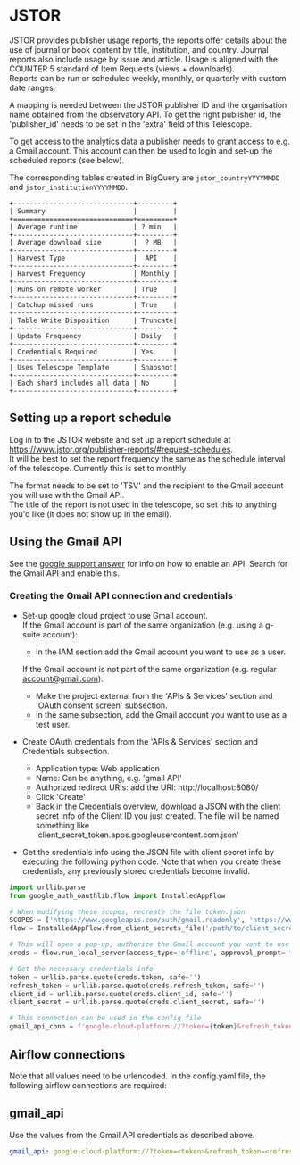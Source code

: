 # JSTOR

JSTOR provides publisher usage reports, the reports offer details about the use of journal or book content by title, institution, and country. 
Journal reports also include usage by issue and article. 
Usage is aligned with the COUNTER 5 standard of Item Requests (views + downloads).  
Reports can be run or scheduled weekly, monthly, or quarterly with custom date ranges. 

A mapping is needed between the JSTOR publisher ID and the organisation name obtained from the observatory API.
To get the right publisher id, the 'publisher_id' needs to be set in the 'extra' field of this Telescope.

To get access to the analytics data a publisher needs to grant access to e.g. a Gmail account. 
This account can then be used to login and set-up the scheduled reports (see below). 

The corresponding tables created in BigQuery are `jstor_countryYYYYMMDD` and `jstor_institutionYYYYMMDD`.


```eval_rst
+------------------------------+---------+
| Summary                      |         |
+==============================+=========+
| Average runtime              | ? min   |
+------------------------------+---------+
| Average download size        |  ? MB   |
+------------------------------+---------+
| Harvest Type                 |  API    |
+------------------------------+---------+
| Harvest Frequency            | Monthly |
+------------------------------+---------+
| Runs on remote worker        | True    |
+------------------------------+---------+
| Catchup missed runs          | True    |
+------------------------------+---------+
| Table Write Disposition      | Truncate|
+------------------------------+---------+
| Update Frequency             | Daily   |
+------------------------------+---------+
| Credentials Required         | Yes     |
+------------------------------+---------+
| Uses Telescope Template      | Snapshot|
+------------------------------+---------+
| Each shard includes all data | No      |
+------------------------------+---------+
```

## Setting up a report schedule
Log in to the JSTOR website and set up a report schedule at https://www.jstor.org/publisher-reports/#request-schedules.  
It will be best to set the report frequency the same as the schedule interval of the telescope. Currently this is set to monthly.

The format needs to be set to 'TSV' and the recipient to the Gmail account you will use with the Gmail API.  
The title of the report is not used in the telescope, so set this to anything you'd like (it does not show up in the email).  

## Using the Gmail API
See the [google support answer](https://support.google.com/googleapi/answer/6158841?hl=en) for info on how to enable an API.
Search for the Gmail API and enable this.

### Creating the Gmail API connection and credentials
* Set-up google cloud project to use Gmail account.  
    If the Gmail account is part of the same organization (e.g. using a g-suite account):  
    *  In the IAM section add the Gmail account you want to use as a user.
  
    If the Gmail account is not part of the same organization (e.g. regular account@gmail.com):  
    *  Make the project external from the 'APIs & Services' section and 'OAuth consent screen' subsection.
    *  In the same subsection, add the Gmail account you want to use as a test user.
  
*  Create OAuth credentials from the 'APIs & Services' section and Credentials subsection.
    *  Application type: Web application
    *  Name: Can be anything, e.g. 'gmail API'
    *  Authorized redirect URIs: add the URI: http://localhost:8080/
    *  Click 'Create'
    *  Back in the Credentials overview, download a JSON with the client secret info of the Client ID you just created. 
    The file will be named something like 'client_secret_token.apps.googleusercontent.com.json'
    
* Get the credentials info using the JSON file with client secret info by executing the following python code. 
Note that when you create these credentials, any previously stored credentials become invalid.
```python
import urllib.parse
from google_auth_oauthlib.flow import InstalledAppFlow

# When modifying these scopes, recreate the file token.json
SCOPES = ['https://www.googleapis.com/auth/gmail.readonly', 'https://www.googleapis.com/auth/gmail.modify']
flow = InstalledAppFlow.from_client_secrets_file('/path/to/client_secret_token.apps.googleusercontent.com.json', SCOPES)

# This will open a pop-up, authorize the Gmail account you want to use
creds = flow.run_local_server(access_type='offline', approval_prompt='force', port=8080)

# Get the necessary credentials info
token = urllib.parse.quote(creds.token, safe='')
refresh_token = urllib.parse.quote(creds.refresh_token, safe='')
client_id = urllib.parse.quote(creds.client_id, safe='')
client_secret = urllib.parse.quote(creds.client_secret, safe='')

# This connection can be used in the config file
gmail_api_conn = f'google-cloud-platform://?token={token}&refresh_token={refresh_token}&client_id={client_id}&client_secret={client_secret}'
```

## Airflow connections
Note that all values need to be urlencoded.
In the config.yaml file, the following airflow connections are required:  

## gmail_api
Use the values from the Gmail API credentials as described above.

```yaml
gmail_api: google-cloud-platform://?token=<token>&refresh_token=<refresh_token>&client_id=<client_id>&client_secret=<client_secret>
```
